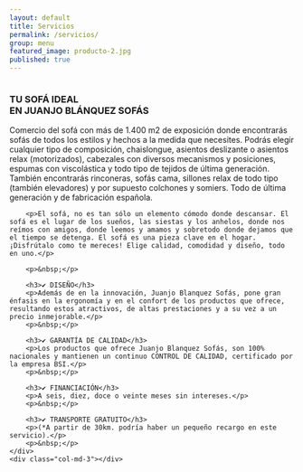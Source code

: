 ```yaml
---
layout: default
title: Servicios
permalink: /servicios/
group: menu
featured_image: producto-2.jpg
published: true
---
```

<div class="row">
	<img class="img-responsive featured-image" src="{{site.baseurl}}/media/{{ page.featured_image }}" alt="">
</div>	

<div class="row">
	<div class="col-md-3"></div>
	<div class="col-md-6 text-center">
		<h3>TU SOFÁ IDEAL<br> EN JUANJO BLÁNQUEZ SOFÁS</h3>
		<p>Comercio del sofá con más de 1.400 m2 de exposición donde encontrarás sofás de todos los estilos y hechos a la medida que necesites. Podrás elegir cualquier tipo de composición, chaislongue, asientos deslizante o asientos relax (motorizados), cabezales con diversos mecanismos y posiciones, espumas con viscolástica y todo tipo de tejidos de última generación. También encontrarás rinconeras, sofás cama, sillones relax de todo tipo (también elevadores) y por supuesto colchones y somiers. Todo de última generación y de fabricación española.</p>

		<p>El sofá, no es tan sólo un elemento cómodo donde descansar. El sofá es el lugar de los sueños, las siestas y los anhelos, donde nos reímos con amigos, donde leemos y amamos y sobretodo donde dejamos que el tiempo se detenga. El sofá es una pieza clave en el hogar. ¡Disfrútalo como te mereces! Elige calidad, comodidad y diseño, todo en uno.</p>

		<p>&nbsp;</p>

		<h3>✔ DISEÑO</h3>
		<p>Además de en la innovación, Juanjo Blanquez Sofás, pone gran énfasis en la ergonomía y en el confort de los productos que ofrece, resultando estos atractivos, de altas prestaciones y a su vez a un precio inmejorable.</p>
		<p>&nbsp;</p>

		<h3>✔ GARANTÍA DE CALIDAD</h3>
		<p>Los productos que ofrece Juanjo Blanquez Sofás, son 100% nacionales y mantienen un continuo CONTROL DE CALIDAD, certificado por la empresa BSI.</p>
		<p>&nbsp;</p>

		<h3>✔ FINANCIACIÓN</h3>
		<p>A seis, diez, doce o veinte meses sin intereses.</p>
		<p>&nbsp;</p>

		<h3>✔ TRANSPORTE GRATUITO</h3>
		<p>(*A partir de 30km. podría haber un pequeño recargo en este servicio).</p>
		<p>&nbsp;</p>
	</div>
	<div class="col-md-3"></div>
</div>

